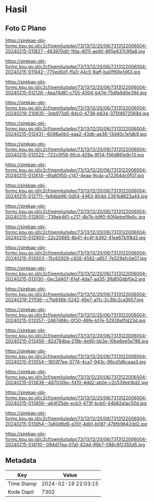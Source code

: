 # Hasil

## Foto C Plano

https://sirekap-obj-formc.kpu.go.id/c2cf/pemilu/pdpr/73/13/12/20/06/7313122006004-20240215-011827--483970d0-1fda-4011-ae90-865e837c99a8.jpg

https://sirekap-obj-formc.kpu.go.id/c2cf/pemilu/pdpr/73/13/12/20/06/7313122006004-20240215-011942--770ed0d1-ffa3-44c5-8aff-ba0ff69e1d63.jpg

https://sirekap-obj-formc.kpu.go.id/c2cf/pemilu/pdpr/73/13/12/20/06/7313122006004-20240215-012126--4ea74d81-c755-4304-b47d-75dfa9d0e394.jpg

https://sirekap-obj-formc.kpu.go.id/c2cf/pemilu/pdpr/73/13/12/20/06/7313122006004-20240219-210835--3eb973d5-84c0-4738-b634-375f4672569d.jpg

https://sirekap-obj-formc.kpu.go.id/c2cf/pemilu/pdpr/73/13/12/20/06/7313122006004-20240215-012431--6098a0b0-eaa2-43db-ae36-13d40c1e1db9.jpg

https://sirekap-obj-formc.kpu.go.id/c2cf/pemilu/pdpr/73/13/12/20/06/7313122006004-20240215-012522--722c0f58-6fcd-429a-9f34-f56d881e9c13.jpg

https://sirekap-obj-formc.kpu.go.id/c2cf/pemilu/pdpr/73/13/12/20/06/7313122006004-20240215-012614--6fa80f50-c147-4eaa-9cda-a72264dc0f07.jpg

https://sirekap-obj-formc.kpu.go.id/c2cf/pemilu/pdpr/73/13/12/20/06/7313122006004-20240215-012711--fe8dbb96-0d54-4463-80dd-2361b8823a44.jpg

https://sirekap-obj-formc.kpu.go.id/c2cf/pemilu/pdpr/73/13/12/20/06/7313122006004-20240215-012800--739eb461-c217-4b7b-b9f0-60f4ebef8e6c.jpg

https://sirekap-obj-formc.kpu.go.id/c2cf/pemilu/pdpr/73/13/12/20/06/7313122006004-20240215-012903--22c20685-8b41-4c4f-b392-41ee67b1f8d3.jpg

https://sirekap-obj-formc.kpu.go.id/c2cf/pemilu/pdpr/73/13/12/20/06/7313122006004-20240215-013003--15c62929-c928-4562-a857-7e529afc0e07.jpg

https://sirekap-obj-formc.kpu.go.id/c2cf/pemilu/pdpr/73/13/12/20/06/7313122006004-20240215-013130--0ec2d407-61ef-4da7-ad35-3fb850dbf0e2.jpg

https://sirekap-obj-formc.kpu.go.id/c2cf/pemilu/pdpr/73/13/12/20/06/7313122006004-20240219-211136--c7fa936b-5242-46e7-a11c-2c39c2ca3657.jpg

https://sirekap-obj-formc.kpu.go.id/c2cf/pemilu/pdpr/73/13/12/20/06/7313122006004-20240215-013357--2487d88c-0f30-46fe-b17e-52928af0d23d.jpg

https://sirekap-obj-formc.kpu.go.id/c2cf/pemilu/pdpr/73/13/12/20/06/7313122006004-20240215-013456--82d784ba-219b-4e90-bb3e-10be6ee5e786.jpg

https://sirekap-obj-formc.kpu.go.id/c2cf/pemilu/pdpr/73/13/12/20/06/7313122006004-20240215-013554--1603f7ee-3774-4ca7-943c-96cd1d6caaa3.jpg

https://sirekap-obj-formc.kpu.go.id/c2cf/pemilu/pdpr/73/13/12/20/06/7313122006004-20240215-013638--487030bc-fd70-4dd2-ab0e-c2c539eb1bd2.jpg

https://sirekap-obj-formc.kpu.go.id/c2cf/pemilu/pdpr/73/13/12/20/06/7313122006004-20240215-013856--a64f25de-ecb3-473f-bcb0-44b82a1ac50d.jpg

https://sirekap-obj-formc.kpu.go.id/c2cf/pemilu/pdpr/73/13/12/20/06/7313122006004-20240215-013954--7a60d9d9-e35f-4db1-b097-476fb9642dd2.jpg

https://sirekap-obj-formc.kpu.go.id/c2cf/pemilu/pdpr/73/13/12/20/06/7313122006004-20240215-014110--094d17ea-07a1-42dd-99b7-088c6f2355d5.jpg


## Metadata

| Key        | Value               |
| ---------- | ------------------- |
| Time Stamp | 2024-02-19 22:03:15 |
| Kode Dapil | 7302                |



